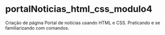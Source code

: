 # portalNoticias_html_css_modulo4
Criação de página Portal de notícias usando HTML e CSS. Praticando e se familiarizando com comandos.
